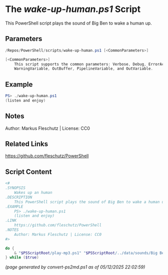 The *wake-up-human.ps1* Script
===========================

This PowerShell script plays the sound of Big Ben to wake a human up.

Parameters
----------
```powershell
/Repos/PowerShell/scripts/wake-up-human.ps1 [<CommonParameters>]

[<CommonParameters>]
    This script supports the common parameters: Verbose, Debug, ErrorAction, ErrorVariable, WarningAction, 
    WarningVariable, OutBuffer, PipelineVariable, and OutVariable.
```

Example
-------
```powershell
PS> ./wake-up-human.ps1
(listen and enjoy)

```

Notes
-----
Author: Markus Fleschutz | License: CC0

Related Links
-------------
https://github.com/fleschutz/PowerShell

Script Content
--------------
```powershell
<#
.SYNOPSIS
	Wakes up an human
.DESCRIPTION
	This PowerShell script plays the sound of Big Ben to wake a human up.
.EXAMPLE
	PS> ./wake-up-human.ps1
	(listen and enjoy)
.LINK
	https://github.com/fleschutz/PowerShell
.NOTES
	Author: Markus Fleschutz | License: CC0
#>

do {
	& "$PSScriptRoot/play-mp3.ps1" "$PSScriptRoot/../data/sounds/Big Ben.mp3"
} while ($true)

```

*(page generated by convert-ps2md.ps1 as of 05/12/2025 22:02:59)*
